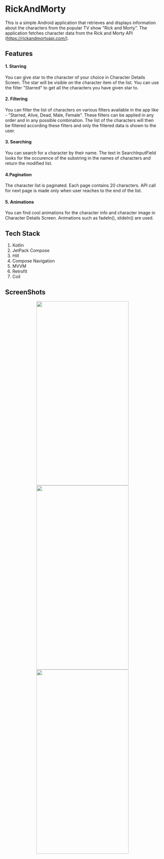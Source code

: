 # RickAndMorty

This is a simple Android application that retrieves and displays information about the characters from the popular TV show "Rick and Morty". The application fetches character data from the Rick and Morty API (https://rickandmortyapi.com/).

## Features

#### 1. Starring
You can give star to the character of your choice in Character Details Screen. The star will be visible on the character item of the list. You can use the filter "Starred" to get all the characters you have given star to.

#### 2. Filtering
You can filter the list of characters on various filters available in the app like - "Starred, Alive, Dead, Male, Female". These filters can be applied in any order and in any possible combination. The list of the characters will then be filtered according these filters and only the filtered data is shown to the user.

#### 3. Searching
You can search for a character by their name. The text in SearchInputField looks for the occurence of the substring in the names of characters and return the modified list.

#### 4.Pagination
The character list is paginated. Each page contains 20 characters. API call for next page is made only when user reaches to the end of the list.

#### 5. Animations
You can find cool animations for the character info and character image in Character Details Screen. Animations such as fadeIn(), slideIn() are used.

## Tech Stack
1. Kotlin
2. JetPack Compose
3. Hilt
4. Compose Navigation
5. MVVM
6. Retrofit
7. Coil

## ScreenShots

<p align="center">
  <img  width="300" height="600" src = "https://github.com/buddha-buktare/RickAndMorty/assets/128225158/2cc01228-8355-4445-ac3a-3874193abd34" /> 
  <img  width="300" height="600" src = "https://github.com/buddha-buktare/RickAndMorty/assets/128225158/df223c10-6794-4623-85ed-5582303e81bb" />
  <img  width="300" height="600" src = "https://github.com/buddha-buktare/RickAndMorty/assets/128225158/76aec22a-8fa3-4b3c-b558-20edcce27cb8" />
</p>

